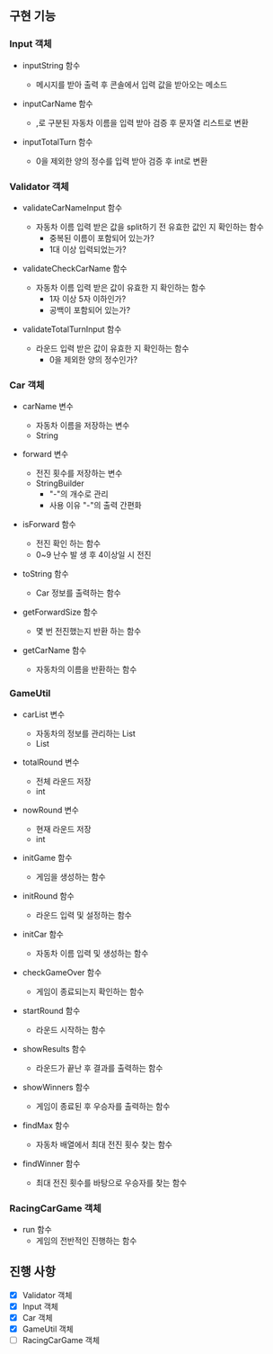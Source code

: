 ## 구현 기능

### Input 객체
- inputString 함수
    - 메시지를 받아 출력 후 콘솔에서 입력 값을 받아오는 메소드

- inputCarName 함수
    - ,로 구분된 자동차 이름을 입력 받아 검증 후 문자열 리스트로 변환

- inputTotalTurn 함수
    - 0을 제외한 양의 정수를 입력 받아 검증 후 int로 변환


### Validator 객체
- validateCarNameInput 함수
    - 자동차 이름 입력 받은 값을 split하기 전 유효한 값인 지 확인하는 함수
        - 중복된 이름이 포함되어 있는가?
        - 1대 이상 입력되었는가?

- validateCheckCarName 함수
    - 자동차 이름 입력 받은 값이 유효한 지 확인하는 함수
        - 1자 이상 5자 이하인가?
        - 공백이 포함되어 있는가?

- validateTotalTurnInput 함수
    - 라운드 입력 받은 값이 유효한 지 확인하는 함수
        - 0을 제외한 양의 정수인가?


### Car 객체
- carName 변수
    - 자동차 이름을 저장하는 변수
    - String

- forward 변수
    - 전진 횟수를 저장하는 변수
    - StringBuilder
        - "-"의 개수로 관리
        - 사용 이유 "-"의 출력 간편화


- isForward 함수
    - 전진 확인 하는 함수
    - 0~9 난수 발 생 후 4이상일 시 전진

- toString 함수
    - Car 정보를 출력하는 함수

- getForwardSize 함수
    - 몇 번 전진했는지 반환 하는 함수

- getCarName 함수
    - 자동차의 이름을 반환하는 함수


### GameUtil
- carList 변수
    - 자동차의 정보를 관리하는 List
    - List

- totalRound 변수
    - 전체 라운드 저장
    - int

- nowRound 변수
    - 현재 라운드 저장
    - int



- initGame 함수
    - 게임을 생성하는 함수

- initRound 함수
    - 라운드 입력 및 설정하는 함수

- initCar 함수
    - 자동차 이름 입력 및 생성하는 함수

- checkGameOver 함수
    - 게임이 종료되는지 확인하는 함수

- startRound 함수
    - 라운드 시작하는 함수

- showResults 함수
    - 라운드가 끝난 후 결과를 출력하는 함수

- showWinners 함수
    - 게임이 종료된 후 우승자를 출력하는 함수

- findMax 함수
    - 자동차 배열에서 최대 전진 횟수 찾는 함수

- findWinner 함수
    - 최대 전진 횟수를 바탕으로 우승자를 찾는 함수


### RacingCarGame 객체
- run 함수
    - 게임의 전반적인 진행하는 함수


## 진행 사항
- [X] Validator 객체
- [X] Input 객체
- [X] Car 객체
- [X] GameUtil 객체
- [ ] RacingCarGame 객체